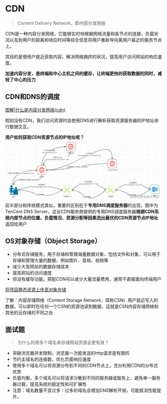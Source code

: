 # CDN
> Content Delivery Network，即内容分发网络

CDN是一种内容分发网络，它能够实时地根据网络流量和各节点的连接、负载状况以及到用户的距离和响应时间等综合信息将用户重新导向离用户最近的服务节点上。

其目的是使用户就近获取内容，解决网络拥挤的状况，提高用户访问网站的响应速度。

**加速内容分发，是终端和中心主机之间的缓存，让终端更快的获取数据的同时，减轻了中心的压力**

## CDN和DNS的调度

[图解|什么是内容分发网络(cdn)](https://juejin.cn/post/7064952956201730062?searchId=20250123111930E4384814B0C3212F2CB0)

假如没有CDN，我们访问资源时会使用DNS进行解析获取资源服务器的IP地址进行数据交互。

**用户如何获取CDN资源节点的IP地址呢？**
![](./asset/img.png)
前半部分和传统模式类似，重要的区别在于**专用DNS调度服务器**的出现，图中为TenCent DNS Server，这台CDN服务商提供的专用DNS调度服务器**根据CDN系统内部节点的位置、负载情况、资源分配等因素选出最优的CDN资源节点IP地址**返回给用户

##  OS对象存储（Object Storage）
- 分布式存储服务，用于存储和管理海量数据对象，包括文件和对象，可以用于存储和管理大量的数据，例如图片、音频、视频等
- 减少大型网站的数据存储成本
- 提高网站的访问速度
- 但没有缓存功能，搭配CDN可以减少大量流量费用，通常不直接面向终端用户

[将项目静态资源上传至对象存储](https://q.shanyue.tech/deploy/oss-rclone)

了解：内容存储网络（Content Storage Network，简称CSN）用户就近写入的数据，可以即时在任何一个CSN的资源池读到数据，这就是CSN内容存储网络和其他的云存储的不同之处

## 面试题

> 为什么利用多个域名来存储网站资源会更有效？
- 突破浏览器并发限制，浏览器一次能发送的http请求是有限的
- 节约主域名的连接数，优化页面响应速度
- 使用多个域名可以将资源分布到不同的CDN节点上，充分利用CDN的分布式优势
- 负载均衡，多个域名可以将请求分散到不同的服务器或服务上，避免单一服务器过载，提高系统的稳定性和可扩展性
- 注意：域名数量不宜过多：过多的域名会增加DNS解析开销，可能抵消性能提升。


